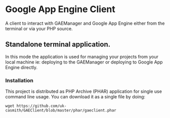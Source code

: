 # Google App Engine Client

A client to interact with GAEManager and Google App Engine either from the terminal or via your PHP source.

## Standalone terminal application.

In this mode the application is used for managing your projects from your local machine ie: deploying to the GAEManager 
or deploying to Google App Engine directly.
 
### Installation
This project is distributed as PHP Archive (PHAR) application for single use command line usage. You can download it as 
a single file by doing:
  
```
wget https://github.com/uk-casmith/GAEClient/blob/master/phar/gaeclient.phar
```

